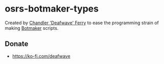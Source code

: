 # osrs-botmaker-types

Created by [Chandler 'Deafwave' Ferry](https://github.com/ChandlerFerry) to ease the programming strain of making [Botmaker](https://theplug.runelite.plus) scripts.

## Donate
- https://ko-fi.com/deafwave

